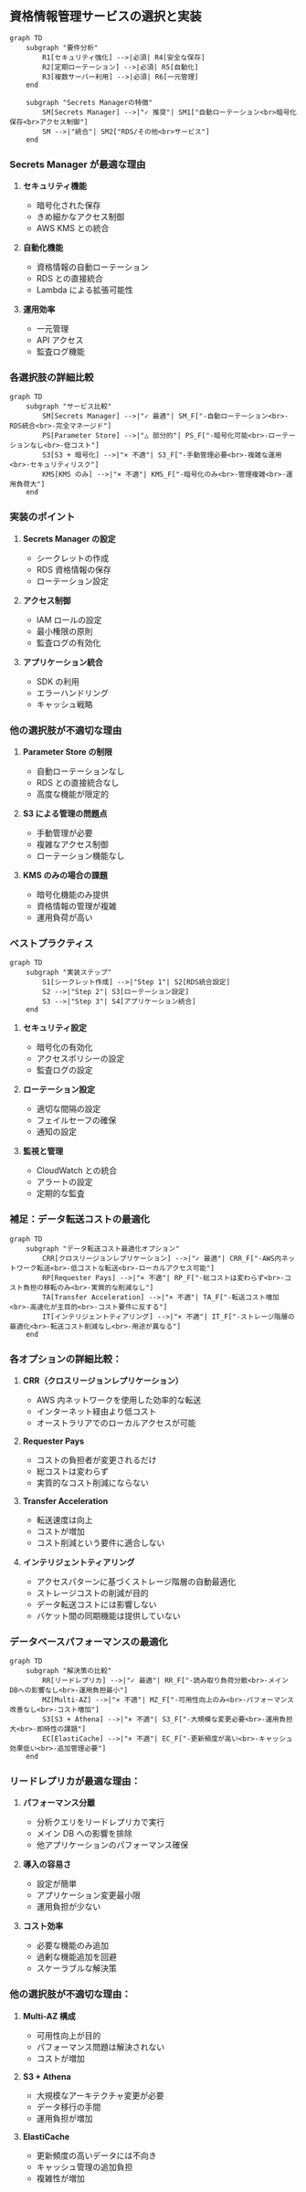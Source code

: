 ## 資格情報管理サービスの選択と実装

```mermaid
graph TD
    subgraph "要件分析"
        R1[セキュリティ強化] -->|必須| R4[安全な保存]
        R2[定期ローテーション] -->|必須| R5[自動化]
        R3[複数サーバー利用] -->|必須| R6[一元管理]
    end

    subgraph "Secrets Managerの特徴"
        SM[Secrets Manager] -->|"✓ 推奨"| SM1["自動ローテーション<br>暗号化保存<br>アクセス制御"]
        SM -->|"統合"| SM2["RDS/その他<br>サービス"]
    end
```

### Secrets Manager が最適な理由

1. **セキュリティ機能**

   - 暗号化された保存
   - きめ細かなアクセス制御
   - AWS KMS との統合

2. **自動化機能**

   - 資格情報の自動ローテーション
   - RDS との直接統合
   - Lambda による拡張可能性

3. **運用効率**
   - 一元管理
   - API アクセス
   - 監査ログ機能

### 各選択肢の詳細比較

```mermaid
graph TD
    subgraph "サービス比較"
        SM[Secrets Manager] -->|"✓ 最適"| SM_F["-自動ローテーション<br>-RDS統合<br>-完全マネージド"]
        PS[Parameter Store] -->|"△ 部分的"| PS_F["-暗号化可能<br>-ローテーションなし<br>-低コスト"]
        S3[S3 + 暗号化] -->|"× 不適"| S3_F["-手動管理必要<br>-複雑な運用<br>-セキュリティリスク"]
        KMS[KMS のみ] -->|"× 不適"| KMS_F["-暗号化のみ<br>-管理複雑<br>-運用負荷大"]
    end
```

### 実装のポイント

1. **Secrets Manager の設定**

   - シークレットの作成
   - RDS 資格情報の保存
   - ローテーション設定

2. **アクセス制御**

   - IAM ロールの設定
   - 最小権限の原則
   - 監査ログの有効化

3. **アプリケーション統合**
   - SDK の利用
   - エラーハンドリング
   - キャッシュ戦略

### 他の選択肢が不適切な理由

1. **Parameter Store の制限**

   - 自動ローテーションなし
   - RDS との直接統合なし
   - 高度な機能が限定的

2. **S3 による管理の問題点**

   - 手動管理が必要
   - 複雑なアクセス制御
   - ローテーション機能なし

3. **KMS のみの場合の課題**
   - 暗号化機能のみ提供
   - 資格情報の管理が複雑
   - 運用負荷が高い

### ベストプラクティス

```mermaid
graph TD
    subgraph "実装ステップ"
        S1[シークレット作成] -->|"Step 1"| S2[RDS統合設定]
        S2 -->|"Step 2"| S3[ローテーション設定]
        S3 -->|"Step 3"| S4[アプリケーション統合]
    end
```

1. **セキュリティ設定**

   - 暗号化の有効化
   - アクセスポリシーの設定
   - 監査ログの設定

2. **ローテーション設定**

   - 適切な間隔の設定
   - フェイルセーフの確保
   - 通知の設定

3. **監視と管理**
   - CloudWatch との統合
   - アラートの設定
   - 定期的な監査

### 補足：データ転送コストの最適化

```mermaid
graph TD
    subgraph "データ転送コスト最適化オプション"
        CRR[クロスリージョンレプリケーション] -->|"✓ 最適"| CRR_F["-AWS内ネットワーク転送<br>-低コストな転送<br>-ローカルアクセス可能"]
        RP[Requester Pays] -->|"× 不適"| RP_F["-総コストは変わらず<br>-コスト負担の移転のみ<br>-実質的な削減なし"]
        TA[Transfer Acceleration] -->|"× 不適"| TA_F["-転送コスト増加<br>-高速化が主目的<br>-コスト要件に反する"]
        IT[インテリジェントティアリング] -->|"× 不適"| IT_F["-ストレージ階層の最適化<br>-転送コスト削減なし<br>-用途が異なる"]
    end
```

### 各オプションの詳細比較：

1. **CRR（クロスリージョンレプリケーション）**

   - AWS 内ネットワークを使用した効率的な転送
   - インターネット経由より低コスト
   - オーストラリアでのローカルアクセスが可能

2. **Requester Pays**

   - コストの負担者が変更されるだけ
   - 総コストは変わらず
   - 実質的なコスト削減にならない

3. **Transfer Acceleration**

   - 転送速度は向上
   - コストが増加
   - コスト削減という要件に適合しない

4. **インテリジェントティアリング**
   - アクセスパターンに基づくストレージ階層の自動最適化
   - ストレージコストの削減が目的
   - データ転送コストには影響しない
   - バケット間の同期機能は提供していない

### データベースパフォーマンスの最適化

```mermaid
graph TD
    subgraph "解決策の比較"
        RR[リードレプリカ] -->|"✓ 最適"| RR_F["-読み取り負荷分散<br>-メイン DBへの影響なし<br>-運用負担最小"]
        MZ[Multi-AZ] -->|"× 不適"| MZ_F["-可用性向上のみ<br>-パフォーマンス改善なし<br>-コスト増加"]
        S3[S3 + Athena] -->|"× 不適"| S3_F["-大規模な変更必要<br>-運用負担大<br>-即時性の課題"]
        EC[ElastiCache] -->|"× 不適"| EC_F["-更新頻度が高い<br>-キャッシュ効果低い<br>-追加管理必要"]
    end
```

### リードレプリカが最適な理由：

1. **パフォーマンス分離**

   - 分析クエリをリードレプリカで実行
   - メイン DB への影響を排除
   - 他アプリケーションのパフォーマンス確保

2. **導入の容易さ**

   - 設定が簡単
   - アプリケーション変更最小限
   - 運用負担が少ない

3. **コスト効率**
   - 必要な機能のみ追加
   - 過剰な機能追加を回避
   - スケーラブルな解決策

### 他の選択肢が不適切な理由：

1. **Multi-AZ 構成**

   - 可用性向上が目的
   - パフォーマンス問題は解決されない
   - コストが増加

2. **S3 + Athena**

   - 大規模なアーキテクチャ変更が必要
   - データ移行の手間
   - 運用負担が増加

3. **ElastiCache**
   - 更新頻度の高いデータには不向き
   - キャッシュ管理の追加負担
   - 複雑性が増加
